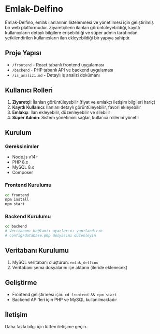 # Emlak-Delfino

Emlak-Delfino, emlak ilanlarının listelenmesi ve yönetilmesi için geliştirilmiş bir web platformudur. Ziyaretçilerin ilanları görüntüleyebildiği, kayıtlı kullanıcıların detaylı bilgilere erişebildiği ve süper admin tarafından yetkilendirilen kullanıcıların ilan ekleyebildiği bir yapıya sahiptir.

## Proje Yapısı

- `/frontend` - React tabanlı frontend uygulaması
- `/backend` - PHP tabanlı API ve backend uygulaması
- `/is_analizi.md` - Detaylı iş analizi dokümanı

## Kullanıcı Rolleri

1. **Ziyaretçi**: İlanları görüntüleyebilir (fiyat ve emlakçı iletişim bilgileri hariç)
2. **Kayıtlı Kullanıcı**: İlanları detaylı görüntüleyebilir, favori ekleyebilir
3. **Emlakçı**: İlan ekleyebilir, düzenleyebilir ve silebilir
4. **Süper Admin**: Sistem yönetimini sağlar, kullanıcı rollerini yönetir

## Kurulum

### Gereksinimler

- Node.js v14+
- PHP 8.x
- MySQL 8.x
- Composer

### Frontend Kurulumu

```bash
cd frontend
npm install
npm start
```

### Backend Kurulumu

```bash
cd backend
# Veritabanı bağlantı ayarlarını yapılandırın
# config/database.php dosyasını düzenleyin
```

## Veritabanı Kurulumu

1. MySQL veritabanı oluşturun: `emlak_delfino`
2. Veritabanı şema dosyalarını içe aktarın (ileride eklenecek)

## Geliştirme

- Frontend geliştirmesi için: `cd frontend && npm start`
- Backend API'leri için PHP ve MySQL kullanılmaktadır

## İletişim

Daha fazla bilgi için lütfen iletişime geçin. 